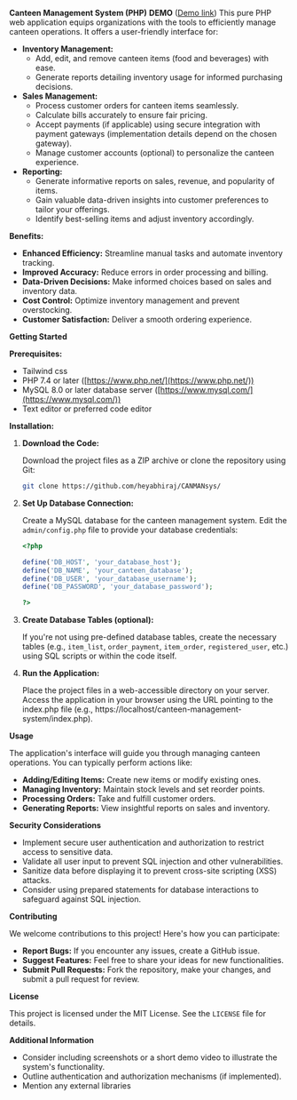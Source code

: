 **Canteen Management System (PHP)**
**DEMO** ([Demo link](https://www.netapp.mooo.com/))
This pure PHP web application equips organizations with the tools to efficiently manage canteen operations. It offers a user-friendly interface for:

* **Inventory Management:**
    - Add, edit, and remove canteen items (food and beverages) with ease.
    - Generate reports detailing inventory usage for informed purchasing decisions.
* **Sales Management:**
    - Process customer orders for canteen items seamlessly.
    - Calculate bills accurately to ensure fair pricing.
    - Accept payments (if applicable) using secure integration with payment gateways (implementation details depend on the chosen gateway).
    - Manage customer accounts (optional) to personalize the canteen experience.
* **Reporting:**
    - Generate informative reports on sales, revenue, and popularity of items.
    - Gain valuable data-driven insights into customer preferences to tailor your offerings.
    - Identify best-selling items and adjust inventory accordingly.

**Benefits:**

* **Enhanced Efficiency:** Streamline manual tasks and automate inventory tracking.
* **Improved Accuracy:** Reduce errors in order processing and billing.
* **Data-Driven Decisions:** Make informed choices based on sales and inventory data.
* **Cost Control:** Optimize inventory management and prevent overstocking.
* **Customer Satisfaction:** Deliver a smooth ordering experience.

**Getting Started**

**Prerequisites:**
- Tailwind css
- PHP 7.4 or later ([https://www.php.net/](https://www.php.net/))
- MySQL 8.0 or later database server ([https://www.mysql.com/](https://www.mysql.com/))
- Text editor or preferred code editor

**Installation:**

1. **Download the Code:**

   Download the project files as a ZIP archive or clone the repository using Git:

   ```bash
   git clone https://github.com/heyabhiraj/CANMANsys/
   ```

2. **Set Up Database Connection:**

   Create a MySQL database for the canteen management system.
   Edit the `admin/config.php` file to provide your database credentials:

   ```php
   <?php

   define('DB_HOST', 'your_database_host');
   define('DB_NAME', 'your_canteen_database');
   define('DB_USER', 'your_database_username');
   define('DB_PASSWORD', 'your_database_password');

   ?>
   ```

3. **Create Database Tables (optional):**

   If you're not using pre-defined database tables, create the necessary tables (e.g., `item_list`, `order_payment`, `item_order`, `registered_user`, etc.) using SQL scripts or within the code itself.

4. **Run the Application:**

   Place the project files in a web-accessible directory on your server.
   Access the application in your browser using the URL pointing to the index.php file (e.g., https://localhost/canteen-management-system/index.php).

**Usage**

The application's interface will guide you through managing canteen operations. You can typically perform actions like:

- **Adding/Editing Items:** Create new items or modify existing ones.
- **Managing Inventory:** Maintain stock levels and set reorder points.
- **Processing Orders:** Take and fulfill customer orders.
- **Generating Reports:** View insightful reports on sales and inventory.

**Security Considerations**

- Implement secure user authentication and authorization to restrict access to sensitive data.
- Validate all user input to prevent SQL injection and other vulnerabilities.
- Sanitize data before displaying it to prevent cross-site scripting (XSS) attacks.
- Consider using prepared statements for database interactions to safeguard against SQL injection.

**Contributing**

We welcome contributions to this project! Here's how you can participate:

* **Report Bugs:** If you encounter any issues, create a GitHub issue.
* **Suggest Features:** Feel free to share your ideas for new functionalities.
* **Submit Pull Requests:** Fork the repository, make your changes, and submit a pull request for review.

**License**

This project is licensed under the MIT License. See the `LICENSE` file for details.

**Additional Information**

- Consider including screenshots or a short demo video to illustrate the system's functionality.
- Outline authentication and authorization mechanisms (if implemented).
- Mention any external libraries
